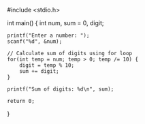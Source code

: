 #include <stdio.h>

int main() {
    int num, sum = 0, digit;

    printf("Enter a number: ");
    scanf("%d", &num);

    // Calculate sum of digits using for loop
    for(int temp = num; temp > 0; temp /= 10) {
        digit = temp % 10;
        sum += digit;
    }

    printf("Sum of digits: %d\n", sum);

    return 0;
}
